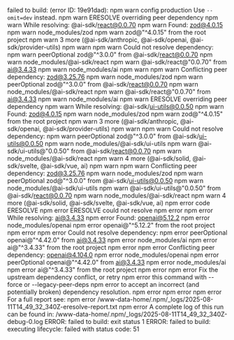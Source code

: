 failed to build: (error ID: 19e91dad):
npm warn config production Use `--omit=dev` instead.
npm warn ERESOLVE overriding peer dependency
npm warn While resolving: @ai-sdk/react@0.0.70
npm warn Found: zod@4.0.15
npm warn node_modules/zod
npm warn   zod@"^4.0.15" from the root project
npm warn   3 more (@ai-sdk/anthropic, @ai-sdk/openai, @ai-sdk/provider-utils)
npm warn
npm warn Could not resolve dependency:
npm warn peerOptional zod@"^3.0.0" from @ai-sdk/react@0.0.70
npm warn node_modules/@ai-sdk/react
npm warn   @ai-sdk/react@"0.0.70" from ai@3.4.33
npm warn   node_modules/ai
npm warn
npm warn Conflicting peer dependency: zod@3.25.76
npm warn node_modules/zod
npm warn   peerOptional zod@"^3.0.0" from @ai-sdk/react@0.0.70
npm warn   node_modules/@ai-sdk/react
npm warn     @ai-sdk/react@"0.0.70" from ai@3.4.33
npm warn     node_modules/ai
npm warn ERESOLVE overriding peer dependency
npm warn While resolving: @ai-sdk/ui-utils@0.0.50
npm warn Found: zod@4.0.15
npm warn node_modules/zod
npm warn   zod@"^4.0.15" from the root project
npm warn   3 more (@ai-sdk/anthropic, @ai-sdk/openai, @ai-sdk/provider-utils)
npm warn
npm warn Could not resolve dependency:
npm warn peerOptional zod@"^3.0.0" from @ai-sdk/ui-utils@0.0.50
npm warn node_modules/@ai-sdk/ui-utils
npm warn   @ai-sdk/ui-utils@"0.0.50" from @ai-sdk/react@0.0.70
npm warn   node_modules/@ai-sdk/react
npm warn   4 more (@ai-sdk/solid, @ai-sdk/svelte, @ai-sdk/vue, ai)
npm warn
npm warn Conflicting peer dependency: zod@3.25.76
npm warn node_modules/zod
npm warn   peerOptional zod@"^3.0.0" from @ai-sdk/ui-utils@0.0.50
npm warn   node_modules/@ai-sdk/ui-utils
npm warn     @ai-sdk/ui-utils@"0.0.50" from @ai-sdk/react@0.0.70
npm warn     node_modules/@ai-sdk/react
npm warn     4 more (@ai-sdk/solid, @ai-sdk/svelte, @ai-sdk/vue, ai)
npm error code ERESOLVE
npm error ERESOLVE could not resolve
npm error
npm error While resolving: ai@3.4.33
npm error Found: openai@5.12.2
npm error node_modules/openai
npm error   openai@"^5.12.2" from the root project
npm error
npm error Could not resolve dependency:
npm error peerOptional openai@"^4.42.0" from ai@3.4.33
npm error node_modules/ai
npm error   ai@"^3.4.33" from the root project
npm error
npm error Conflicting peer dependency: openai@4.104.0
npm error node_modules/openai
npm error   peerOptional openai@"^4.42.0" from ai@3.4.33
npm error   node_modules/ai
npm error     ai@"^3.4.33" from the root project
npm error
npm error Fix the upstream dependency conflict, or retry
npm error this command with --force or --legacy-peer-deps
npm error to accept an incorrect (and potentially broken) dependency resolution.
npm error
npm error
npm error For a full report see:
npm error /www-data-home/.npm/_logs/2025-08-11T14_49_32_340Z-eresolve-report.txt
npm error A complete log of this run can be found in: /www-data-home/.npm/_logs/2025-08-11T14_49_32_340Z-debug-0.log
ERROR: failed to build: exit status 1
ERROR: failed to build: executing lifecycle: failed with status code: 51
